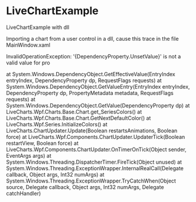 # LiveChartExample
LiveChartExample with dll

Importing a chart from a user control in a dll, cause this trace in the file MainWindow.xaml

InvalidOperationException: '{DependencyProperty.UnsetValue}' is not a valid value for pro

   at System.Windows.DependencyObject.GetEffectiveValue(EntryIndex entryIndex, DependencyProperty dp, RequestFlags requests)
   at System.Windows.DependencyObject.GetValueEntry(EntryIndex entryIndex, DependencyProperty dp, PropertyMetadata metadata, RequestFlags requests)
   at System.Windows.DependencyObject.GetValue(DependencyProperty dp)
   at LiveCharts.Wpf.Charts.Base.Chart.get_SeriesColors()
   at LiveCharts.Wpf.Charts.Base.Chart.GetNextDefaultColor()
   at LiveCharts.Wpf.Series.InitializeColors()
   at LiveCharts.ChartUpdater.Update(Boolean restartsAnimations, Boolean force)
   at LiveCharts.Wpf.Components.ChartUpdater.UpdaterTick(Boolean restartView, Boolean force)
   at LiveCharts.Wpf.Components.ChartUpdater.OnTimerOnTick(Object sender, EventArgs args)
   at System.Windows.Threading.DispatcherTimer.FireTick(Object unused)
   at System.Windows.Threading.ExceptionWrapper.InternalRealCall(Delegate callback, Object args, Int32 numArgs)
   at System.Windows.Threading.ExceptionWrapper.TryCatchWhen(Object source, Delegate callback, Object args, Int32 numArgs, Delegate catchHandler)
